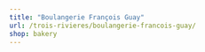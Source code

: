 ```yaml
---
title: "Boulangerie François Guay"
url: /trois-rivieres/boulangerie-francois-guay/
shop: bakery
---
```

